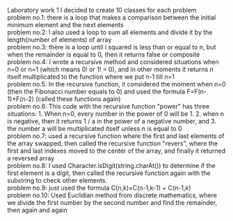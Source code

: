 Laboratory work 1
I decided to create 10 classes for each problem <br>
problem no.1: there is a loop that makes a comparison between the initial minimum element and the next elements <br>
problem no.2: I also used a loop to sum all elements and divide it by the length(number of elements) of array <br>
problem no.3: there is a loop until i squared is less than or equal to n, but when the remainder is equal to 0, then it returns false or composite <br>
problem no.4: I wrote a recursive method and considered situations when n=0 or n=1 (which means 0! or 1! = 0), and in other moments it returns n itself multiplicated to the function where we put n-1 till n=1 <br>
problem no.5: In the recursive function, it considered the moment when n=0 (then the Fibonacci number equals to 0) and used the formula F=F(n-1)+F(n-2) (called these functions again) <br>
problem no.6: This code with the recursive function "power" has three situations: 1. When n=0, every number in the power of 0 will be 1. 2. when n is negative, then it returns 1 / a in the power of a negative number, and 3. the number a will be multiplicated itself unless n is equal to 0 <br>
problem no.7: used a recursive function where the first and last elements of the array swapped, then called the recursive function "revers", where the first and last indexes moved to the center of the array, and finally it returned a reversed array<br>
problem no.8: I used Character.isDigit(string.charAt()) to determine if the first element is a digit, then called the recursive function again with the substring to check other elements. <br>
problem no.9: just used the formula C(n,k)=C(n-1,k-1) + C(n-1,k) <br>
problem no.10: Used Euclidian method from discrete mathematics, where we divide the first number by the second number and find the remainder, then again and again
